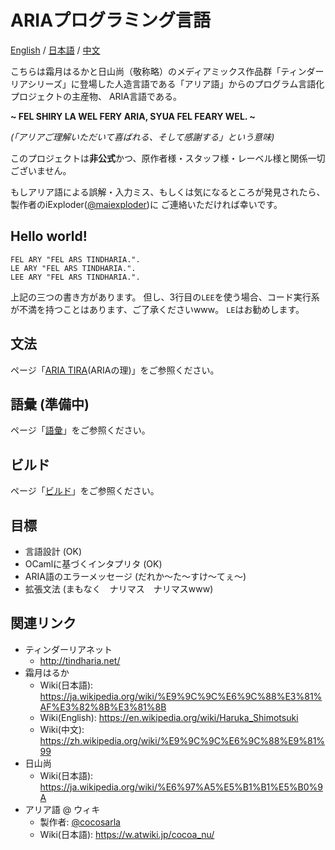 # ARIAプログラミング言語

[English](README.md) /
[日本語](README.jp.md) /
[中文](README.cn.md)

こちらは霜月はるかと日山尚（敬称略）のメディアミックス作品群「ティンダーリアシリーズ」に登場した人造言語である「アリア語」からのプログラム言語化プロジェクトの主産物、
ARIA言語である。

**~ FEL SHIRY LA WEL FERY ARIA, SYUA FEL FEARY WEL. ~**

*(「アリアご理解いただいて喜ばれる、そして感謝する」という意味)*

このプロジェクトは**非公式**かつ、原作者様・スタッフ様・レーベル様と関係一切ございません。

もしアリア語による誤解・入力ミス、もしくは気になるところが発見されたら、
製作者のiExploder([@maiexploder](https://twitter.com/maiexploder))に
ご連絡いただければ幸いです。

## Hello world!

```
FEL ARY "FEL ARS TINDHARIA.".
LE ARY "FEL ARS TINDHARIA.".
LEE ARY "FEL ARS TINDHARIA.".
```
上記の三つの書き方があります。
但し、3行目の`LEE`を使う場合、コード実行系が不満を持つことはあります、ご了承くださいwww。
`LE`はお勧めします。

## 文法

ページ「[ARIA TIRA](aria_tira.jp.md)(ARIAの理)」をご参照ください。

## 語彙 (準備中)

ページ「[語彙](vocabulary.md)」をご参照ください。

## ビルド

ページ「[ビルド](build.md)」をご参照ください。

## 目標

* 言語設計 (OK)
* OCamlに基づくインタプリタ (OK)
* ARIA語のエラーメッセージ (だれか～た～すけ～てぇ～)
* 拡張文法 (まもなく　ナリマス　ナリマスwww)

## 関連リンク

* ティンダーリアネット
  * <http://tindharia.net/>
* 霜月はるか
  * Wiki(日本語): <https://ja.wikipedia.org/wiki/%E9%9C%9C%E6%9C%88%E3%81%AF%E3%82%8B%E3%81%8B>
  * Wiki(English): <https://en.wikipedia.org/wiki/Haruka_Shimotsuki>
  * Wiki(中文): <https://zh.wikipedia.org/wiki/%E9%9C%9C%E6%9C%88%E9%81%99>
* 日山尚
  * Wiki(日本語): <https://ja.wikipedia.org/wiki/%E6%97%A5%E5%B1%B1%E5%B0%9A>
* アリア語 @ ウィキ
  * 製作者: [@cocosarla](https://twitter.com/cocosarla)
  * Wiki(日本語): <https://w.atwiki.jp/cocoa_nu/>
